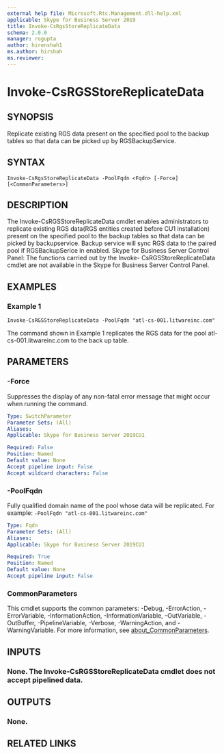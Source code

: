 ```yaml
---
external help file: Microsoft.Rtc.Management.dll-help.xml
applicable: Skype for Business Server 2019
title: Invoke-CsRgsStoreReplicateData
schema: 2.0.0
manager: rogupta
author: hirenshah1
ms.author: hirshah
ms.reviewer:
---
```


# Invoke-CsRGSStoreReplicateData

## SYNOPSIS
Replicate existing RGS data present on the specified pool to the backup tables so that data can be picked up by RGSBackupService.

## SYNTAX

```
Invoke-CsRgsStoreReplicateData -PoolFqdn <Fqdn> [-Force] [<CommonParameters>]
```

## DESCRIPTION
The Invoke-CsRGSStoreReplicateData cmdlet enables administrators to replicate existing RGS data(RGS entities created before CU1 installation) present on the specified pool to the backup tables so that data can be picked by backupservice. Backup service will sync RGS data to the paired pool if RGSBackupSerice in enabled.
Skype for Business Server Control Panel: The functions carried out by the Invoke- CsRGSStoreReplicateData cmdlet are not available in the Skype for Business Server Control Panel.


## EXAMPLES

### Example 1
```
Invoke-CsRGSStoreReplicateData -PoolFqdn "atl-cs-001.litwareinc.com"
```

The command shown in Example 1 replicates the RGS data for the pool atl-cs-001.litwareinc.com to the back up table.

## PARAMETERS

### -Force
Suppresses the display of any non-fatal error message that might occur when running the command.

```yaml
Type: SwitchParameter
Parameter Sets: (All)
Aliases:
Applicable: Skype for Business Server 2019CU1

Required: False
Position: Named
Default value: None
Accept pipeline input: False
Accept wildcard characters: False
```

### -PoolFqdn
Fully qualified domain name of the pool whose data will be replicated.
For example:
`-PoolFqdn "atl-cs-001.litwareinc.com"`

```yaml
Type: Fqdn
Parameter Sets: (All)
Aliases:
Applicable: Skype for Business Server 2019CU1

Required: True
Position: Named
Default value: None
Accept pipeline input: False
```

### CommonParameters
This cmdlet supports the common parameters: -Debug, -ErrorAction, -ErrorVariable, -InformationAction, -InformationVariable, -OutVariable, -OutBuffer, -PipelineVariable, -Verbose, -WarningAction, and -WarningVariable. For more information, see [about_CommonParameters](https://go.microsoft.com/fwlink/?LinkID=113216).

## INPUTS

### None. The Invoke-CsRGSStoreReplicateData cmdlet does not accept pipelined data.

## OUTPUTS

### None.

## RELATED LINKS

